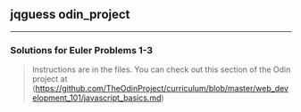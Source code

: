 ## jqguess odin_project

-------------------------





### Solutions for Euler Problems 1-3




> Instructions are in the files.
You can check out this section of
the Odin project at
(https://github.com/TheOdinProject/curriculum/blob/master/web_development_101/javascript_basics.md)





